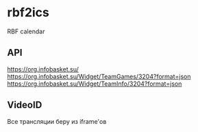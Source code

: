 # rbf2ics
RBF calendar

## API
https://org.infobasket.su/
https://org.infobasket.su/Widget/TeamGames/3204?format=json
https://org.infobasket.su/Widget/TeamInfo/3204?format=json

## VideoID
Все трансляции беру из iframe'ов
